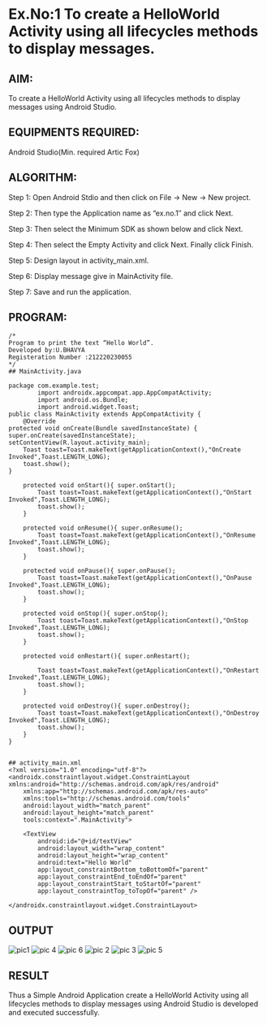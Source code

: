 # Ex.No:1 To create a HelloWorld Activity using all lifecycles methods to display messages.


## AIM:

To create a HelloWorld Activity using all lifecycles methods to display messages using Android Studio.

## EQUIPMENTS REQUIRED:

Android Studio(Min. required Artic Fox)

## ALGORITHM:

Step 1: Open Android Stdio and then click on File -> New -> New project.

Step 2: Then type the Application name as “ex.no.1″ and click Next. 

Step 3: Then select the Minimum SDK as shown below and click Next.

Step 4: Then select the Empty Activity and click Next. Finally click Finish.

Step 5: Design layout in activity_main.xml.

Step 6: Display message give in MainActivity file.

Step 7: Save and run the application.

## PROGRAM:
```
/*
Program to print the text “Hello World”.
Developed by:U.BHAVYA
Registeration Number :212220230055
*/
## MainActivity.java

package com.example.test;
        import androidx.appcompat.app.AppCompatActivity;
        import android.os.Bundle;
        import android.widget.Toast;
public class MainActivity extends AppCompatActivity {
    @Override
protected void onCreate(Bundle savedInstanceState) { super.onCreate(savedInstanceState); setContentView(R.layout.activity_main);
    Toast toast=Toast.makeText(getApplicationContext(),"OnCreate Invoked",Toast.LENGTH_LONG);
    toast.show();
}

    protected void onStart(){ super.onStart();
        Toast toast=Toast.makeText(getApplicationContext(),"OnStart Invoked",Toast.LENGTH_LONG);
        toast.show();
    }

    protected void onResume(){ super.onResume();
        Toast toast=Toast.makeText(getApplicationContext(),"OnResume Invoked",Toast.LENGTH_LONG);
        toast.show();
    }

    protected void onPause(){ super.onPause();
        Toast toast=Toast.makeText(getApplicationContext(),"OnPause Invoked",Toast.LENGTH_LONG);
        toast.show();
    }

    protected void onStop(){ super.onStop();
        Toast toast=Toast.makeText(getApplicationContext(),"OnStop Invoked",Toast.LENGTH_LONG);
        toast.show();
    }

    protected void onRestart(){ super.onRestart();

        Toast toast=Toast.makeText(getApplicationContext(),"OnRestart Invoked",Toast.LENGTH_LONG);
        toast.show();
    }

    protected void onDestroy(){ super.onDestroy();
        Toast toast=Toast.makeText(getApplicationContext(),"OnDestroy Invoked",Toast.LENGTH_LONG);
        toast.show();
    }
}


## activity_main.xml
<?xml version="1.0" encoding="utf-8"?>
<androidx.constraintlayout.widget.ConstraintLayout xmlns:android="http://schemas.android.com/apk/res/android"
    xmlns:app="http://schemas.android.com/apk/res-auto"
    xmlns:tools="http://schemas.android.com/tools"
    android:layout_width="match_parent"
    android:layout_height="match_parent"
    tools:context=".MainActivity">

    <TextView
        android:id="@+id/textView"
        android:layout_width="wrap_content"
        android:layout_height="wrap_content"
        android:text="Hello World"
        app:layout_constraintBottom_toBottomOf="parent"
        app:layout_constraintEnd_toEndOf="parent"
        app:layout_constraintStart_toStartOf="parent"
        app:layout_constraintTop_toTopOf="parent" />

</androidx.constraintlayout.widget.ConstraintLayout>
```

## OUTPUT
![pic1](https://user-images.githubusercontent.com/75235293/162786203-dea6639f-12ef-491b-882e-8b12dfed74c0.jpeg)
![pic 4](https://user-images.githubusercontent.com/75235293/162786320-f15b5c53-dcbe-4f31-820e-2fd8acf5449b.jpeg)
![pic 6](https://user-images.githubusercontent.com/75235293/162786416-12b41383-82ad-4199-b45d-a872e1fac52c.jpeg)
![pic 2](https://user-images.githubusercontent.com/75235293/162786527-8bad9f09-f3bc-488d-b3b4-7777acea31eb.jpeg)
![pic 3](https://user-images.githubusercontent.com/75235293/162786586-0419aef5-1d12-4a67-902c-0ac08c4ab236.jpeg)
![pic 5](https://user-images.githubusercontent.com/75235293/162786640-4221c3b8-07d9-4a8d-bb1e-3d9fd5a88721.jpeg)






## RESULT
Thus a Simple Android Application create a HelloWorld Activity using all lifecycles methods to display messages using Android Studio is developed and executed successfully.
